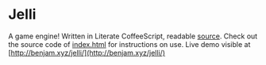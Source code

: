 #  Jelli  #

A game engine!
Written in Literate CoffeeScript, readable [source](here).
Check out the source code of [index.html](index.html) for instructions on use.
Live demo visible at [http://benjam.xyz/jelli/](http://benjam.xyz/jelli/)
